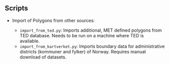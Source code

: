 ## Scripts

- Import of Polygons from other sources:


    - `import_from_ted.py`: Imports additional, MET defined polygons from TED database. Needs to be run on a machine
        where TED is available.
    - `import_from_kartverket.py`: Imports boundary data for administrative districts (kommuner and
         fylker) of Norway. Requires manual download of datasets.
